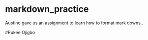# markdown_practice
Austine gave us an assignment to learn how to format mark downs..

#Rukee Ojigbo

